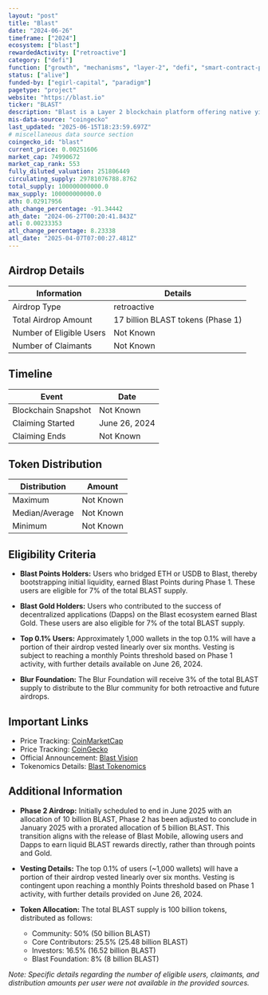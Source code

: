 ```yaml
---
layout: "post"
title: "Blast"
date: "2024-06-26"
timeframe: ["2024"]
ecosystem: ["blast"]
rewardedActivity: ["retroactive"]
category: ["defi"]
function: ["growth", "mechanisms", "layer-2", "defi", "smart-contract-platform"]
status: ["alive"]
funded-by: ["egirl-capital", "paradigm"]
pagetype: "project"
website: "https://blast.io"
ticker: "BLAST"
description: "Blast is a Layer 2 blockchain platform offering native yield for ETH and stablecoins, aiming to accelerate the transition to an onchain economy by providing a full-stack solution for cryptonative users."
mis-data-source: "coingecko"
last_updated: "2025-06-15T18:23:59.697Z"
# miscellaneous data source section
coingecko_id: "blast"
current_price: 0.00251606
market_cap: 74990672
market_cap_rank: 553
fully_diluted_valuation: 251806449
circulating_supply: 29781076788.8762
total_supply: 100000000000.0
max_supply: 100000000000.0
ath: 0.02917956
ath_change_percentage: -91.34442
ath_date: "2024-06-27T00:20:41.843Z"
atl: 0.00233353
atl_change_percentage: 8.23338
atl_date: "2025-04-07T07:00:27.481Z"
---
```


## Airdrop Details

| Information              | Details                           |
| ------------------------ | --------------------------------- |
| Airdrop Type             | retroactive                       |
| Total Airdrop Amount     | 17 billion BLAST tokens (Phase 1) |
| Number of Eligible Users | Not Known                         |
| Number of Claimants      | Not Known                         |

## Timeline

| Event               | Date          |
| ------------------- | ------------- |
| Blockchain Snapshot | Not Known     |
| Claiming Started    | June 26, 2024 |
| Claiming Ends       | Not Known     |

## Token Distribution

| Distribution   | Amount    |
| -------------- | --------- |
| Maximum        | Not Known |
| Median/Average | Not Known |
| Minimum        | Not Known |

## Eligibility Criteria

- **Blast Points Holders:** Users who bridged ETH or USDB to Blast, thereby bootstrapping initial liquidity, earned Blast Points during Phase 1. These users are eligible for 7% of the total BLAST supply.

- **Blast Gold Holders:** Users who contributed to the success of decentralized applications (Dapps) on the Blast ecosystem earned Blast Gold. These users are also eligible for 7% of the total BLAST supply.

- **Top 0.1% Users:** Approximately 1,000 wallets in the top 0.1% will have a portion of their airdrop vested linearly over six months. Vesting is subject to reaching a monthly Points threshold based on Phase 1 activity, with further details available on June 26, 2024.

- **Blur Foundation:** The Blur Foundation will receive 3% of the total BLAST supply to distribute to the Blur community for both retroactive and future airdrops.

## Important Links

- Price Tracking: [CoinMarketCap](https://coinmarketcap.com/currencies/blast)
- Price Tracking: [CoinGecko](https://www.coingecko.com/en/coins/blast)
- Official Announcement: [Blast Vision](https://blog.blast.io/vision/)
- Tokenomics Details: [Blast Tokenomics](https://docs.blast.io/tokenomics)

## Additional Information

- **Phase 2 Airdrop:** Initially scheduled to end in June 2025 with an allocation of 10 billion BLAST, Phase 2 has been adjusted to conclude in January 2025 with a prorated allocation of 5 billion BLAST. This transition aligns with the release of Blast Mobile, allowing users and Dapps to earn liquid BLAST rewards directly, rather than through points and Gold.

- **Vesting Details:** The top 0.1% of users (~1,000 wallets) will have a portion of their airdrop vested linearly over six months. Vesting is contingent upon reaching a monthly Points threshold based on Phase 1 activity, with further details provided on June 26, 2024.

- **Token Allocation:** The total BLAST supply is 100 billion tokens, distributed as follows:
  - Community: 50% (50 billion BLAST)
  - Core Contributors: 25.5% (25.48 billion BLAST)
  - Investors: 16.5% (16.52 billion BLAST)
  - Blast Foundation: 8% (8 billion BLAST)

_Note: Specific details regarding the number of eligible users, claimants, and distribution amounts per user were not available in the provided sources._